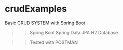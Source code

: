 # crudExamples

Basic CRUD SYSTEM with Spring Boot


>> Spring Boot
>> Spring Data JPA
>> H2 Database

>>Tested with POSTMAN


